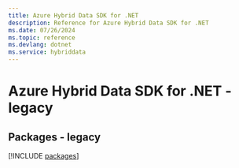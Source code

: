 ```yaml
---
title: Azure Hybrid Data SDK for .NET
description: Reference for Azure Hybrid Data SDK for .NET
ms.date: 07/26/2024
ms.topic: reference
ms.devlang: dotnet
ms.service: hybriddata
---
```

# Azure Hybrid Data SDK for .NET - legacy
## Packages - legacy
[!INCLUDE [packages](hybrid-data-index.md)]